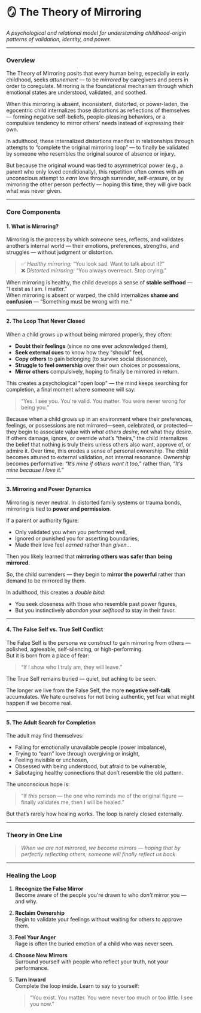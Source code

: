 # 🪞 The Theory of Mirroring  
*A psychological and relational model for understanding childhood-origin patterns of validation, identity, and power.*

---

### **Overview**

The Theory of Mirroring posits that every human being, especially in early childhood, seeks *attunement* — to be *mirrored* by caregivers and peers in order to coregulate. Mirroring is the foundational mechanism through which emotional states are understood, validated, and soothed. 

When this mirroring is absent, inconsistent, distorted, or power-laden, the egocentric child internalizes those distortions as reflections of themselves — forming negative self-beliefs, people-pleasing behaviors, or a compulsive tendency to mirror others’ needs instead of expressing their own.

In adulthood, these internalized distortions manifest in relationships through attempts to “complete the original mirroring loop” — to finally be validated by someone who resembles the original source of absence or injury.

But because the original wound was tied to asymmetrical power (e.g., a parent who only loved conditionally), this repetition often comes with an unconscious attempt to *earn* love through surrender, self-erasure, or by mirroring the other person perfectly — hoping this time, they will give back what was never given.

---

### **Core Components**

#### 1. **What is Mirroring?**

Mirroring is the process by which someone sees, reflects, and validates another’s internal world — their emotions, preferences, strengths, and struggles — without judgment or distortion.

> ✅ *Healthy mirroring:* “You look sad. Want to talk about it?”  
> ❌ *Distorted mirroring:* “You always overreact. Stop crying.”

When mirroring is healthy, the child develops a sense of **stable selfhood** — “I exist as I am. I matter.”  
When mirroring is absent or warped, the child internalizes **shame and confusion** — “Something must be wrong with me.”

---

#### 2. **The Loop That Never Closed**

When a child grows up without being mirrored properly, they often:

- **Doubt their feelings** (since no one ever acknowledged them),
- **Seek external cues** to know how they “should” feel,
- **Copy others** to gain belonging (to survive social dissonance),
- **Struggle to feel ownership** over their own choices or possessions,
- **Mirror others** compulsively, hoping to finally be mirrored in return.

This creates a psychological "open loop" — the mind keeps searching for completion, a final moment where someone will say:  
> “Yes. I see you. You're valid. You matter. You were never wrong for being you.”

Because when a child grows up in an environment where their preferences, feelings, or possessions are not mirrored—seen, celebrated, or protected—they begin to associate value with *what others desire*, not what they desire. If others damage, ignore, or override what’s “theirs,” the child internalizes the belief that nothing is truly theirs unless others also want, approve of, or admire it. Over time, this erodes a sense of personal ownership. The child becomes attuned to external validation, not internal resonance. Ownership becomes performative: *“It’s mine if others want it too,”* rather than, *“It’s mine because I love it.”*

---

#### 3. **Mirroring and Power Dynamics**

Mirroring is never neutral. In distorted family systems or trauma bonds, mirroring is tied to **power and permission**.

If a parent or authority figure:
- Only validated you when you performed well,
- Ignored or punished you for asserting boundaries,
- Made their love feel *earned* rather than *given*...

Then you likely learned that **mirroring others was safer than being mirrored**.

So, the child surrenders — they begin to **mirror the powerful** rather than demand to be mirrored by them.

In adulthood, this creates a *double bind*:
- You seek closeness with those who resemble past power figures,
- But you instinctively *abandon your selfhood* to stay in their favor.

---

#### 4. **The False Self vs. True Self Conflict**

The False Self is the persona we construct to gain mirroring from others — polished, agreeable, self-silencing, or high-performing.  
But it is born from a place of fear:  
> “If I show who I truly am, they will leave.”

The True Self remains buried — quiet, but aching to be seen.

The longer we live from the False Self, the more **negative self-talk** accumulates. We hate ourselves for not being authentic, yet fear what might happen if we become real.

---

#### 5. **The Adult Search for Completion**

The adult may find themselves:
- Falling for emotionally unavailable people (power imbalance),
- Trying to “earn” love through overgiving or insight,
- Feeling invisible or unchosen,
- Obsessed with being understood, but afraid to be vulnerable,
- Sabotaging healthy connections that don’t resemble the old pattern.

The unconscious hope is:  
> “If *this* person — the one who reminds me of the original figure — finally validates me, then I will be healed.”

But that’s rarely how healing works. The loop is rarely closed externally.

---

### **Theory in One Line**

> *When we are not mirrored, we become mirrors — hoping that by perfectly reflecting others, someone will finally reflect us back.*

---

### **Healing the Loop**

1. **Recognize the False Mirror**  
   Become aware of the people you're drawn to who *don’t* mirror you — and why.

2. **Reclaim Ownership**  
   Begin to validate your feelings without waiting for others to approve them.

3. **Feel Your Anger**  
   Rage is often the buried emotion of a child who was never seen.

4. **Choose New Mirrors**  
   Surround yourself with people who reflect your truth, not your performance.

5. **Turn Inward**  
   Complete the loop inside. Learn to say to yourself:  
   > “You exist. You matter. You were never too much or too little. I see you now.”
